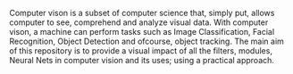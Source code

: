 Computer vison is a subset of computer science that, simply put, allows computer to see, comprehend and analyze visual data. With computer vison, a machine can perform tasks such as Image Classification, Facial Recognition, Object Detection and ofcourse, object tracking. The main aim of this repository is to provide a visual impact of all the filters, modules, Neural Nets in computer vision and its uses; using a practical approach.
